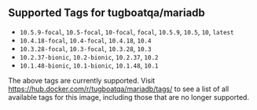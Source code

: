 ## Supported Tags for tugboatqa/mariadb

* `10.5.9-focal`, `10.5-focal`, `10-focal`, `focal`, `10.5.9`, `10.5`, `10`, `latest`
* `10.4.18-focal`, `10.4-focal`, `10.4.18`, `10.4`
* `10.3.28-focal`, `10.3-focal`, `10.3.28`, `10.3`
* `10.2.37-bionic`, `10.2-bionic`, `10.2.37`, `10.2`
* `10.1.48-bionic`, `10.1-bionic`, `10.1.48`, `10.1`

The above tags are currently supported. Visit https://hub.docker.com/r/tugboatqa/mariadb/tags/ to see a list of all available tags for this image, including those that are no longer supported.
